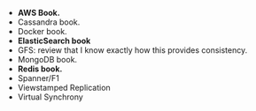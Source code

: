* **AWS Book.**
* Cassandra book.
* Docker book.
* **ElasticSearch book**
* GFS: review that I know exactly how this provides consistency.
* MongoDB book.
* **Redis book.**
* Spanner/F1
* Viewstamped Replication
* Virtual Synchrony
